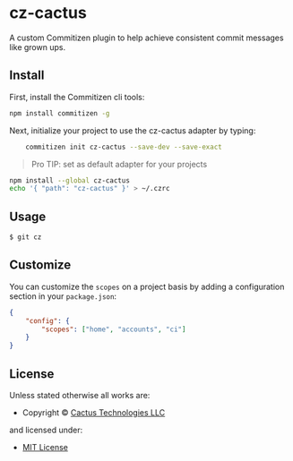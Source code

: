 <!-- TITLE/ -->

<h1>cz-cactus</h1>

<!-- /TITLE -->

<!-- DESCRIPTION/ -->

A custom Commitizen plugin to help achieve consistent commit messages like grown ups.

<!-- /DESCRIPTION -->

## Install

First, install the Commitizen cli tools:

```bash
npm install commitizen -g
```

Next, initialize your project to use the cz-cactus adapter by typing:

```bash
    commitizen init cz-cactus --save-dev --save-exact
```

> Pro TIP: set as default adapter for your projects

```bash
npm install --global cz-cactus
echo '{ "path": "cz-cactus" }' > ~/.czrc
```

## Usage

```sh
$ git cz
```

## Customize

You can customize the `scopes` on a project basis by adding a configuration section in your `package.json`:

```json
{
    "config": {
        "scopes": ["home", "accounts", "ci"]
    }
}
```

<!-- LICENSE/ -->

<h2>License</h2>

Unless stated otherwise all works are:

<ul><li>Copyright &copy; <a href="http://www.cactus.is">Cactus Technologies LLC</a></li></ul>

and licensed under:

<ul><li><a href="http://spdx.org/licenses/MIT.html">MIT License</a></li></ul>

<!-- /LICENSE -->
